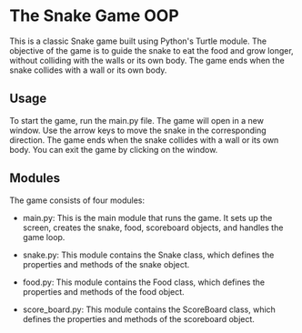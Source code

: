 # The Snake Game OOP

This is a classic Snake game built using Python's Turtle module. The objective of the game is to guide the snake to eat the food and grow longer, without colliding with the walls or its own body. The game ends when the snake collides with a wall or its own body.

## Usage
To start the game, run the main.py file. The game will open in a new window. Use the arrow keys to move the snake in the corresponding direction. The game ends when the snake collides with a wall or its own body. You can exit the game by clicking on the window.

## Modules
The game consists of four modules:

- main.py: This is the main module that runs the game. It sets up the screen, creates the snake, food, scoreboard objects, and handles the game loop.

- snake.py: This module contains the Snake class, which defines the properties and methods of the snake object.

- food.py: This module contains the Food class, which defines the properties and methods of the food object.

- score_board.py: This module contains the ScoreBoard class, which defines the properties and methods of the scoreboard object.
